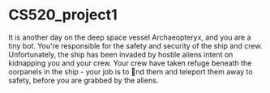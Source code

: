 # CS520_project1

It is another day on the deep space vessel Archaeopteryx, and you are a tiny bot. You're responsible for the safety
and security of the ship and crew. Unfortunately, the ship has been invaded by hostile aliens intent on kidnapping
you and your crew. Your crew have taken refuge beneath the 
oorpanels in the ship - your job is to nd them and
teleport them away to safety, before you are grabbed by the aliens.
